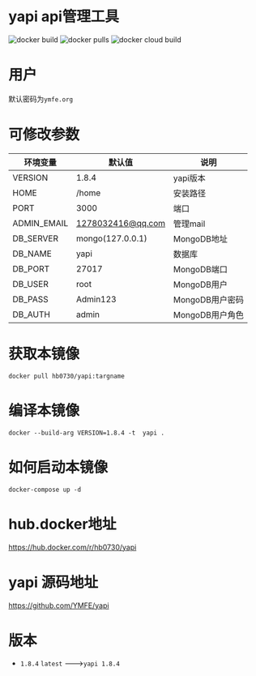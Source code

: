 # yapi api管理工具 
![docker build](https://img.shields.io/badge/docker%20build-passing-brightgreen)
![docker pulls](https://badgen.net/docker/pulls/hb0730/yapi)
![docker cloud build](https://img.shields.io/badge/docker%20build-automated-066da5)
# 用户
 默认密码为`ymfe.org`
 # 可修改参数
 |环境变量|默认值|说明|
|----|----|---|
|VERSION|1.8.4|yapi版本|
|HOME|/home|安装路径|
|PORT|3000|端口|
|ADMIN_EMAIL|1278032416@qq.com|管理mail|
|DB_SERVER|mongo(127.0.0.1)	|MongoDB地址|
|DB_NAME|yapi|数据库|
|DB_PORT|27017 |MongoDB端口|
|DB_USER|root|MongoDB用户|
|DB_PASS|Admin123|MongoDB用户密码|
|DB_AUTH|admin|MongoDB用户角色|

# 获取本镜像
`docker pull hb0730/yapi:targname`
# 编译本镜像
`docker --build-arg VERSION=1.8.4 -t  yapi .`
# 如何启动本镜像
`docker-compose up -d`
# hub.docker地址
<https://hub.docker.com/r/hb0730/yapi>

# yapi 源码地址
<https://github.com/YMFE/yapi>

# 版本
 * `1.8.4` `latest` --->`yapi 1.8.4`
 
